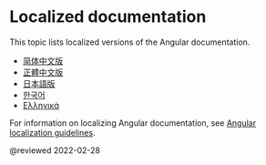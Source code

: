 # Localized documentation

This topic lists localized versions of the Angular documentation.

*   [简体中文版](https://angular.cn) <!-- 简体中文版 -->
*   [正體中文版](https://angular.tw) <!-- 正體中文版 -->
*   [日本語版](https://angular.jp) <!-- 日本語版 -->
*   [한국어](https://angular.kr) <!-- 한국어 -->
*   [&Epsilon;&lambda;&lambda;&eta;&nu;&iota;&kappa;ά](https://angular-gr.web.app) <!-- Ελληνικά -->

For information on localizing Angular documentation, see [Angular localization guidelines](guide/localizing-angular).

<!-- links -->

<!-- external links -->

<!-- end links -->

@reviewed 2022-02-28
